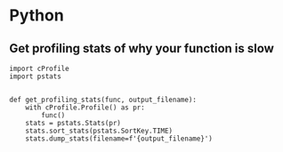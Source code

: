 # Python

## Get profiling stats of why your function is slow
```{python}
import cProfile
import pstats


def get_profiling_stats(func, output_filename):
    with cProfile.Profile() as pr:
        func()
    stats = pstats.Stats(pr)
    stats.sort_stats(pstats.SortKey.TIME)
    stats.dump_stats(filename=f'{output_filename}')
```
